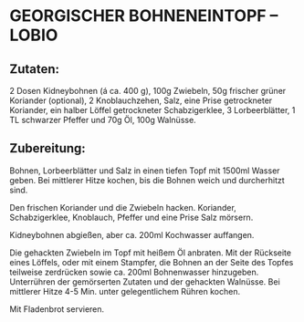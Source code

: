# GEORGISCHER BOHNENEINTOPF – LOBIO

## Zutaten:

2 Dosen Kidneybohnen (á ca. 400 g), 100g Zwiebeln, 50g frischer grüner
Koriander (optional), 2 Knoblauchzehen, Salz, eine Prise getrockneter
Koriander, ein halber Löffel getrockneter Schabzigerklee, 3
Lorbeerblätter, 1 TL schwarzer Pfeffer und 70g Öl, 100g Walnüsse.

## Zubereitung:

Bohnen, Lorbeerblätter und Salz in einen tiefen Topf mit 1500ml Wasser
geben. Bei mittlerer Hitze kochen, bis die Bohnen weich und durcherhitzt
sind.

Den frischen Koriander und die Zwiebeln hacken. Koriander,
Schabzigerklee, Knoblauch, Pfeffer und eine Prise Salz mörsern.

Kidneybohnen abgießen, aber ca. 200ml Kochwasser auffangen.

Die gehackten Zwiebeln im Topf mit heißem Öl anbraten. Mit der Rückseite
eines Löffels, oder mit einem Stampfer, die Bohnen an der Seite des
Topfes teilweise zerdrücken sowie ca. 200ml Bohnenwasser hinzugeben.
Unterrühren der gemörserten Zutaten und der gehackten Walnüsse. Bei
mittlerer Hitze 4-5 Min. unter gelegentlichem Rühren kochen.

Mit Fladenbrot servieren.

